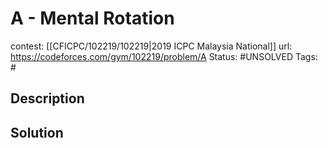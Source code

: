 # A - Mental Rotation

contest: [[CFICPC/102219/102219|2019 ICPC Malaysia National]]
url: https://codeforces.com/gym/102219/problem/A
Status: #UNSOLVED
Tags: #

## Description

## Solution

